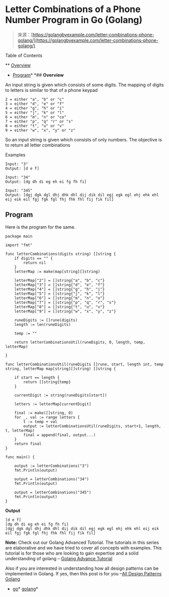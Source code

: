 <!--yml
category: 未分类
date: 2024-10-13 06:47:43
-->

# Letter Combinations of a Phone Number Program in Go (Golang)

> 来源：[https://golangbyexample.com/letter-combinations-phone-golang/](https://golangbyexample.com/letter-combinations-phone-golang/)

Table of Contents

 **   [Overview](#Overview "Overview")
*   [Program](#Program "Program")*  *## **Overview**

An input string is given which consists of some digits. The mapping of digits to letters is similar to that of a phone keypad

```
2 = either "a", "b" or "c"
3 = either "d", "e" or "f"
4 = either "g", "h" or "i"
5 = either "j", "k" or "l"
6 = either "m", "n" or "co"
7 = either "p", "q" "r" or "s"
8 = either "t", "u" or "v"
9 = either "w", "x", "y" or "z"
```

So an input string is given which consists of only numbers. The objective is to return all letter combinations

Examples

```
Input: "3"
Output: [d e f]

Input: "34"
Output: [dg dh di eg eh ei fg fh fi]

Input: "345"
Output: [dgj dgk dgl dhj dhk dhl dij dik dil egj egk egl ehj ehk ehl eij eik eil fgj fgk fgl fhj fhk fhl fij fik fil]
```

## **Program**

Here is the program for the same.

```
package main

import "fmt"

func letterCombinations(digits string) []string {
	if digits == "" {
		return nil
	}
	letterMap := make(map[string][]string)

	letterMap["2"] = []string{"a", "b", "c"}
	letterMap["3"] = []string{"d", "e", "f"}
	letterMap["4"] = []string{"g", "h", "i"}
	letterMap["5"] = []string{"j", "k", "l"}
	letterMap["6"] = []string{"m", "n", "o"}
	letterMap["7"] = []string{"p", "q", "r", "s"}
	letterMap["8"] = []string{"t", "u", "v"}
	letterMap["9"] = []string{"w", "x", "y", "z"}

	runeDigits := []rune(digits)
	length := len(runeDigits)

	temp := ""

	return letterCombinationsUtil(runeDigits, 0, length, temp, letterMap)

}

func letterCombinationsUtil(runeDigits []rune, start, length int, temp string, letterMap map[string][]string) []string {

	if start == length {
		return []string{temp}
	}

	currentDigit := string(runeDigits[start])

	letters := letterMap[currentDigit]

	final := make([]string, 0)
	for _, val := range letters {
		t := temp + val
		output := letterCombinationsUtil(runeDigits, start+1, length, t, letterMap)
		final = append(final, output...)
	}
	return final
}

func main() {

	output := letterCombinations("3")
	fmt.Println(output)

	output = letterCombinations("34")
	fmt.Println(output)

	output = letterCombinations("345")
	fmt.Println(output)
}
```

**Output**

```
[d e f]
[dg dh di eg eh ei fg fh fi]
[dgj dgk dgl dhj dhk dhl dij dik dil egj egk egl ehj ehk ehl eij eik eil fgj fgk fgl fhj fhk fhl fij fik fil]
```

**Note:** Check out our Golang Advanced Tutorial. The tutorials in this series are elaborative and we have tried to cover all concepts with examples. This tutorial is for those who are looking to gain expertise and a solid understanding of golang – [Golang Advance Tutorial](https://golangbyexample.com/golang-comprehensive-tutorial/)

Also if you are interested in understanding how all design patterns can be implemented in Golang. If yes, then this post is for you –[All Design Patterns Golang](https://golangbyexample.com/all-design-patterns-golang/)

*   [go](https://golangbyexample.com/tag/go/)*   [golang](https://golangbyexample.com/tag/golang/)*